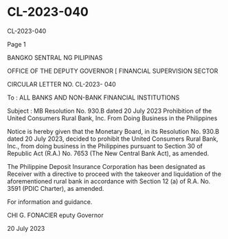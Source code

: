 # CL-2023-040

CL-2023-040

Page 1

BANGKO SENTRAL NG PILIPINAS

OFFICE OF THE DEPUTY GOVERNOR [ FINANCIAL SUPERVISION SECTOR

CIRCULAR LETTER NO. CL-2023- 040

To : ALL BANKS AND NON-BANK FINANCIAL INSTITUTIONS

Subject : MB Resolution No. 930.B dated 20 July 2023 Prohibition of the United Consumers Rural Bank, Inc. From Doing Business in the Philippines

Notice is hereby given that the Monetary Board, in its Resolution No. 930.B dated 20 July 2023, decided to prohibit the United Consumers Rural Bank, Inc., from doing business in the Philippines pursuant to Section 30 of Republic Act (R.A.) No. 7653 (The New Central Bank Act), as amended.

The Philippine Deposit Insurance Corporation has been designated as Receiver with a directive to proceed with the takeover and liquidation of the aforementioned rural bank in accordance with Section 12 (a) of R.A. No. 3591 (PDIC Charter), as amended.

For information and guidance.

CHI G. FONACIER eputy Governor

20 July 2023